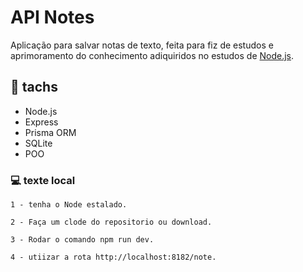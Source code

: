 # API Notes

Aplicação para salvar notas de texto, feita para fiz de estudos e aprimoramento do conhecimento adiquiridos no estudos de [Node.js](https://nodejs.org/en).

## 🔗 tachs

- Node.js
- Express
- Prisma ORM
- SQLite
- POO

### 💻 texte local


```
1 - tenha o Node estalado.
```
```
2 - Faça um clode do repositorio ou download.
```
```
3 - Rodar o comando npm run dev.
```
```
4 - utiizar a rota http://localhost:8182/note.
```